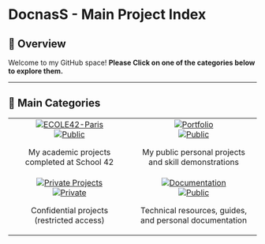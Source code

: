 # DocnasS - Main Project Index

## 🌟 Overview

Welcome to my GitHub space!
**Please Click on one of the categories below to explore them.**

---

## 📂 Main Categories

<table align="center">
  <tr>
    <td align="center" width="25%">
      <a href="https://github.com/DocnasS/Ecole42">
        <img src="https://img.shields.io/badge/School_42-00babc?style=for-the-badge&logo=42&logoColor=white" alt="ECOLE42-Paris"/><br>
        <img src="https://img.shields.io/badge/Public-success?style=flat-square" alt="Public"/>
      </a>
      <p>My academic projects completed at School 42</p>
    </td>
    <td align="center" width="25%">
      <a href="https://github.com/DocnasS/Portfolio">
        <img src="https://img.shields.io/badge/Portfolio-0A66C2?style=for-the-badge&logo=folder&logoColor=white" alt="Portfolio"/><br>
        <img src="https://img.shields.io/badge/Public-success?style=flat-square" alt="Public"/>
      </a>
      <p>My public personal projects and skill demonstrations</p>
    </td>
  </tr>
  <tr>
    <td align="center" width="25%">
      <a href="https://github.com/DocnasS/Projets-Prives">
        <img src="https://img.shields.io/badge/Private_Projects-FF6B6B?style=for-the-badge&logo=lock&logoColor=white" alt="Private Projects"/><br>
        <img src="https://img.shields.io/badge/Private-important?style=flat-square" alt="Private"/>
      </a>
      <p>Confidential projects (restricted access)</p>
    </td>
    <td align="center" width="25%">
      <a href="https://github.com/DocnasS/Documentation">
        <img src="https://img.shields.io/badge/Documentation-4285F4?style=for-the-badge&logo=readthedocs&logoColor=white" alt="Documentation"/><br>
        <img src="https://img.shields.io/badge/Public-success?style=flat-square" alt="Public"/>
      </a>
      <p>Technical resources, guides, and personal documentation</p>
    </td>
  </tr>
</table>
